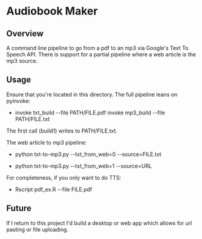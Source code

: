 # Audiobook Maker

## Overview

A command line pipeline to go from a pdf to an mp3 via Google's Text To Speech API. There is support for a partial pipeline where a web article is the mp3 source.

## Usage

Ensure that you're located in this directory. The full pipeline leans on pyinvoke:

* invoke txt_build --file PATH/FILE.pdf invoke mp3_build --file PATH/FILE.txt

The first call (build1) writes to PATH/FILE.txt.

The web article to mp3 pipeline:

* python txt-to-mp3.py --txt_from_web=0 --source=FILE.txt

* python txt-to-mp3.py --txt_from_web=1 --source=URL

For completeness, if you only want to do TTS:

* Rscript pdf_ex.R --file FILE.pdf

## Future

If I return to this project I'd build a desktop or web app which allows for url pasting or file uploading.